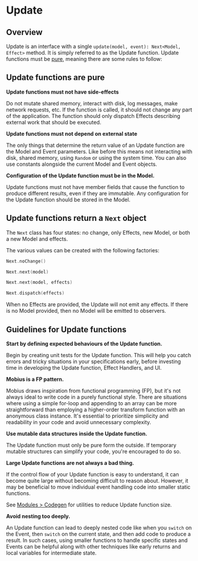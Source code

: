 # Update

## Overview

Update is an interface with a single `update(model, event): Next<Model, Effect>` method.
It is simply referred to as the Update function.
Update functions must be [pure](../patterns/pure-vs-impure-functions.md), meaning there are some rules to follow:

## Update functions are pure

**Update functions must not have side-effects**

Do not mutate shared memory, interact with disk, log messages, make network requests, etc.
If the function is called, it should not change any part of the application.
The function should only dispatch Effects describing external work that should be executed.

**Update functions must not depend on external state**

The only things that determine the return value of an Update function are the Model and Event parameters.
Like before this means not interacting with disk, shared memory, using `Random` or using the system time.
You can also use constants alongside the current Model and Event objects.

**Configuration of the Update function must be in the Model.**

Update functions must not have member fields that cause the function to produce different results, even if they are
immutable.
Any configuration for the Update function should be stored in the Model.

## Update functions return a `Next` object

The `Next` class has four states: no change, only Effects, new Model, or both a new Model and effects.

The various values can be created with the following factories:

```kotlin
Next.noChange()

Next.next(model)

Next.next(model, effects)

Next.dispatch(effects)
```

When no Effects are provided, the Update will not emit any effects.
If there is no Model provided, then no Model will be emitted to observers.

## Guidelines for Update functions

**Start by defining expected behaviours of the Update function.**

Begin by creating unit tests for the Update function.
This will help you catch errors and tricky situations in your specifications early, before investing time in developing
the Update function, Effect Handlers, and UI.

**Mobius is a FP pattern.**

Mobius draws inspiration from functional programming (FP), but it's not always ideal to write code in a purely
functional style. There are situations where using a simple for-loop and appending to an array can be more
straightforward than employing a higher-order transform function with an anonymous class instance.
It's essential to prioritize simplicity and readability in your code and avoid unnecessary complexity.

**Use mutable data structures inside the Update function.**

The Update function must only be pure form the outside.
If temporary mutable structures can simplify your code, you're encouraged to do so.

**Large Update functions are not always a bad thing.**

If the control flow of your Update function is easy to understand, it can become quite large without becoming
difficult to reason about.
However, it may be beneficial to move individual event handling code into smaller static functions.

See [Modules > Codegen](../modules/codegen.md) for utilities to reduce Update function size.

**Avoid nesting too deeply.**

An Update function can lead to deeply nested code like when you `switch` on the Event, then `switch` on the current
state, and then add code to produce a result.
In such cases, using smaller functions to handle specific states and Events can be helpful along with other
techniques like early returns and local variables for intermediate state.

